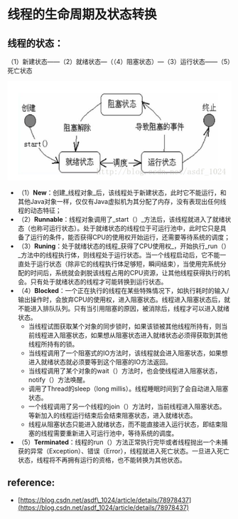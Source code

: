 # 线程的生命周期及状态转换

## 线程的状态：

（1）新建状态——（2）就绪状态—（（4）阻塞状态）—（3）运行状态——（5）死亡状态

![](../../.gitbook/assets/thread.png)

* （1）**New**：创建_线程对象_后，该线程处于新建状态，此时它不能运行，和其他Java对象一样，仅仅有Java虚拟机为其分配了内存，没有表现出任何线程的动态特征；
* （2）**Runnable**：线程对象调用了_start（）_方法后，该线程就进入了就绪状态（也称可运行状态）。处于就绪状态的线程位于可运行池中，此时它只是具备了运行的条件，能否获得CPU的使用权开始运行，还需要等待系统的调度；
* （3）**Runing**：处于就绪状态的线程_获得了CPU使用权_，开始执行_run（）_方法中的线程执行体，则线程处于运行状态。当一个线程启动后，它不能一直处于运行状态（除非它的线程执行体足够短，瞬间结束），当使用完系统分配的时间后，系统就会剥脱该线程占用的CPU资源，让其他线程获得执行的机会。只有处于就绪状态的线程才可能转换到运行状态。
* （4）**Blocked**：一个正在执行的线程在某些特殊情况下，如执行耗时的输入/输出操作时，会放弃CPU的使用权，进入阻塞状态。线程进入阻塞状态后，就不能进入排队队列。只有当引用阻塞的原因，被消除后，线程才可以进入就绪状态。
  * 当线程试图获取某个对象的同步锁时，如果该锁被其他线程所持有，则当前线程进入阻塞状态，如果想从阻塞状态进入就绪状态必须得获取到其他线程所持有的锁。
  * 当线程调用了一个阻塞式的IO方法时，该线程就会进入阻塞状态，如果想进入就绪状态就必须要等到这个阻塞的IO方法返回。
  * 当线程调用了某个对象的wait（）方法时，也会使线程进入阻塞状态，notify（）方法唤醒。
  * 调用了Thread的sleep（long millis）。线程睡眠时间到了会自动进入阻塞状态。
  * 一个线程调用了另一个线程的join（）方法时，当前线程进入阻塞状态。等新加入的线程运行结束后会结束阻塞状态，进入就绪状态。
  * 线程从阻塞状态只能进入就绪状态，而不能直接进入运行状态，即结束阻塞的线程需要重新进入可运行池中，等待系统的调度。    
* （5）**Terminated**：线程的run（）方法正常执行完毕或者线程抛出一个未捕获的异常（Exception）、错误（Error），线程就进入死亡状态。一旦进入死亡状态，线程将不再拥有运行的资格，也不能转换为其他状态。

## reference:

* [https://blog.csdn.net/asdf\_1024/article/details/78978437](https://blog.csdn.net/asdf_1024/article/details/78978437)

